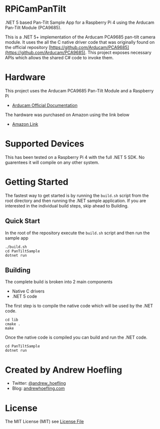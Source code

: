 # RPiCamPanTilt
.NET 5 based Pan-Tilt Sample App for a Raspberry Pi 4 using the Arducam Pan-Tilt Module (PCA9685).

This is a .NET 5+ implementation of the Arducam PCA9685 pan-tilt camera module. It
uses the all the C native driver code that was originally found on the official
repository [https://github.com/Arducam/PCA9685](https://github.com/Arducam/PCA9685).
This project exposes necessary APIs which allows the shared C# code to invoke them.

# Hardware
This project uses the Arducam PCA9685 Pan-Tilt Module and a Raspberry Pi
- [Arducam Official Documentation](https://www.arducam.com/docs/cameras-for-raspberry-pi/mini-pan-tilt-camera-kit/)

The hardware was purchased on Amazon using the link below
- [Amazon Link](https://www.amazon.com/gp/product/B0874CFBX8/ref=ppx_yo_dt_b_asin_title_o04_s00?ie=UTF8&psc=1)

# Supported Devices
This has been tested on a Raspberry Pi 4 with the full .NET 5 SDK. No guarentees it will compile on any other system.

# Getting Started
The fastest way to get started is by running the `build.sh` script from the root directory and then running the .NET sample application. If you are interested in the individual build steps, skip ahead to Building.

## Quick Start
In the root of the repository execute the `build.sh` script and then run the sample app

```
./build.sh
cd PanTiltSample
dotnet run
```

## Building
The complete build is broken into 2 main components
- Native C drivers
- .NET 5 code

The first step is to compile the native code which will be used by the .NET code.

```
cd lib
cmake .
make
```

Once the native code is compiled you can build and run the .NET code.

```
cd PanTiltSample
dotnet run
```

# Created by Andrew Hoefling
- Twitter: [@andrew_hoefling](https://twitter.com/andrew_hoefling)
- Blog: [andrewhoefling.com](https://www.andrewhoefling.com)

# License
The MIT License (MIT) see [License File](LICENSE)
